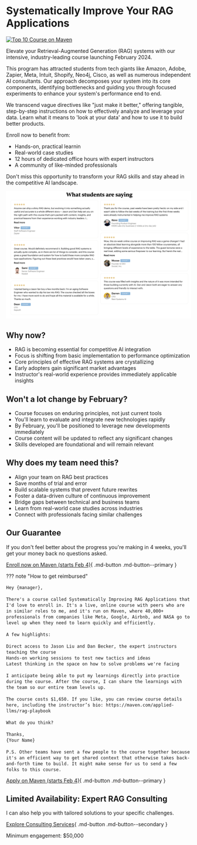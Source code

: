 # Systematically Improve Your RAG Applications

[![Top 10 Course on Maven](writing/posts/img/rag-playbook-course.png)](https://maven.com/applied-llms/rag-playbook)

Elevate your Retrieval-Augmented Generation (RAG) systems with our intensive, industry-leading course launching February 2024.

This program has attracted students from tech giants like Amazon, Adobe, Zapier, Meta, Intuit, Shopify, Neo4j, Cisco, as well as numerous independent AI consultants. Our approach decomposes your system into its core components, identifying bottlenecks and guiding you through focused experiments to enhance your system's performance end to end.

We transcend vague directives like "just make it better," offering tangible, step-by-step instructions on how to effectively analyze and leverage your data. Learn what it means to 'look at your data' and how to use it to build better products.

Enroll now to benefit from:

- Hands-on, practical learnin
- Real-world case studies
- 12 hours of dedicated office hours with expert instructors
- A community of like-minded professionals

Don't miss this opportunity to transform your RAG skills and stay ahead in the competitive AI landscape.

![RAG Playbook Course](writing/posts/img/course-review.png)

## Why now?

- RAG is becoming essential for competitive AI integration
- Focus is shifting from basic implementation to performance optimization
- Core principles of effective RAG systems are crystallizing
- Early adopters gain significant market advantages
- Instructor's real-world experience provides immediately applicable insights

## Won't a lot change by February?

- Course focuses on enduring principles, not just current tools
- You'll learn to evaluate and integrate new technologies rapidly
- By February, you'll be positioned to leverage new developments immediately
- Course content will be updated to reflect any significant changes
- Skills developed are foundational and will remain relevant

## Why does my team need this?

- Align your team on RAG best practices
- Save months of trial and error
- Build scalable systems that prevent future rewrites
- Foster a data-driven culture of continuous improvement
- Bridge gaps between technical and business teams
- Learn from real-world case studies across industries
- Connect with professionals facing similar challenges

## Our Guarantee

If you don't feel better about the progress you're making in 4 weeks, you'll get your money back no questions asked.

[Enroll now on Maven (starts Feb 4)](https://maven.com/applied-llms/rag-playbook){ .md-button .md-button--primary }

??? note "How to get reimbursed"

    Hey {manager},

    There's a course called Systematically Improving RAG Applications that I'd love to enroll in. It's a live, online course with peers who are in similar roles to me, and it's run on Maven, where 40,000+ professionals from companies like Meta, Google, Airbnb, and NASA go to level up when they need to learn quickly and efficiently.

    A few highlights:

    Direct access to Jason Liu and Dan Becker, the expert instructors teaching the course
    Hands-on working sessions to test new tactics and ideas
    Latest thinking in the space on how to solve problems we're facing

    I anticipate being able to put my learnings directly into practice during the course. After the course, I can share the learnings with the team so our entire team levels up.

    The course costs $1,650. If you like, you can review course details here, including the instructor’s bio: https://maven.com/applied-llms/rag-playbook

    What do you think?

    Thanks,
    {Your Name}

    P.S. Other teams have sent a few people to the course together because it's an efficient way to get shared context that otherwise takes back-and-forth time to build. It might make sense for us to send a few folks to this course.

[Apply on Maven (starts Feb 4)](https://maven.com/applied-llms/rag-playbook){ .md-button .md-button--primary }


## Limited Availability: Expert RAG Consulting

I can also help you with tailored solutions to your specific challenges.

[Explore Consulting Services](services.md){ .md-button .md-button--secondary }

Minimum engagement: $50,000
